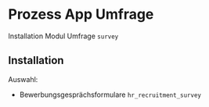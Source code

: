 # Prozess App Umfrage
Installation Modul Umfrage `survey`

## Installation
Auswahl:
* Bewerbungsgesprächsformulare `hr_recruitment_survey`